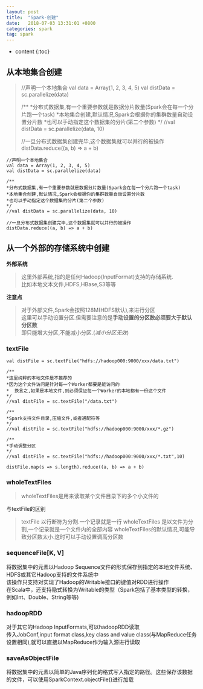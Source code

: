 ```yaml
---
layout: post
title:  "Spark-创建"
date:   2018-07-03 13:31:01 +0800
categories: spark
tag: spark
---
```


* content
{:toc}


## 从本地集合创建 
>
> //声明一个本地集合
> val data = Array(1, 2, 3, 4, 5)
> val distData = sc.parallelize(data)
>
> /**
> *分布式数据集,有一个重要参数就是数据分片数量(Spark会在每一个分片跑一个task)
> *本地集合创建,默认情况,Spark会根据你的集群数量自动设置分片数
> *也可以手动指定这个数据集的分片(第二个参数)
> */
> //val distData = sc.parallelize(data, 10)
>
> //一旦分布式数据集创建完毕,这个数据集就可以并行的被操作
> distData.reduce((a, b) => a + b) 
>
```
//声明一个本地集合
val data = Array(1, 2, 3, 4, 5)
val distData = sc.parallelize(data)

/**
*分布式数据集,有一个重要参数就是数据分片数量(Spark会在每一个分片跑一个task)
*本地集合创建,默认情况,Spark会根据你的集群数量自动设置分片数
*也可以手动指定这个数据集的分片(第二个参数)
*/
//val distData = sc.parallelize(data, 10)

//一旦分布式数据集创建完毕,这个数据集就可以并行的被操作
distData.reduce((a, b) => a + b)
```

## 从一个外部的存储系统中创建  

**外部系统**  
> 这里外部系统,指的是任何Hadoop(InputFormat)支持的存储系统.  
> 比如本地文本文件,HDFS,HBase,S3等等  

**注意点**  
> 对于外部文件,Spark会按照128M(HDFS默认),来进行分区  
> 这里可以手动设置分区.但需要注意的是**手动设置的分区数必须要大于默认分区数**  
> 即只能增大分区,不能减小分区.(*减小分区无效*)

  

### textFile  
```
val distFile = sc.textFile("hdfs://hadoop000:9000/xxx/data.txt")
            
/**
*这里纯粹的本地文件是不推荐的
*因为这个文件访问是针对每一个Worker都要是能访问的
*  换言之,如果是本地文件,则必须保证每一个Worker的本地都有一份这个文件
*/
//val distFile = sc.textFile("/data.txt")
	
/**
*Spark支持文件目录,压缩文件,或者通配符等
*/
//val distFile = sc.textFile("hdfs://hadoop000:9000/xxx/*.gz")
	
/**
*手动调整分区
*/
//val distFile = sc.textFile("hdfs://hadoop000:9000/xxx/*.txt",10)
	
distFile.map(s => s.length).reduce((a, b) => a + b)
```

### wholeTextFiles
> wholeTextFiles是用来读取某个文件目录下的多个小文件的

与textFile的区别
> textFile 以行断符为分割.一个记录就是一行
> wholeTextFiles 是以文件为分割,一个记录就是一个文件内的全部内容
> wholeTextFiles的默认情况,可能导致分区数太小.这时可以手动设置调高分区数


### sequenceFile[K, V]  
将数据集中的元素以Hadoop Sequence文件的形式保存到指定的本地文件系统、HDFS或其它Hadoop支持的文件系统中  
该操作只支持对实现了Hadoop的Writable接口的键值对RDD进行操作  
在Scala中，还支持隐式转换为Writable的类型（Spark包括了基本类型的转换，例如Int、Double、String等等)  

### hadoopRDD  
对于其它的Hadoop InputFormats,可以hadoopRDD读取  
传入JobConf,input format class,key class and value class(与MapReduce任务设置相同),就可以直接以MapReduce作为输入源进行读取  

### saveAsObjectFile  
将数据集中的元素以简单的Java序列化的格式写入指定的路径。这些保存该数据的文件，可以使用SparkContext.objectFile()进行加载
